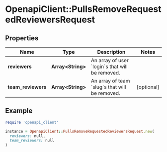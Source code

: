 # OpenapiClient::PullsRemoveRequestedReviewersRequest

## Properties

| Name | Type | Description | Notes |
| ---- | ---- | ----------- | ----- |
| **reviewers** | **Array&lt;String&gt;** | An array of user &#x60;login&#x60;s that will be removed. |  |
| **team_reviewers** | **Array&lt;String&gt;** | An array of team &#x60;slug&#x60;s that will be removed. | [optional] |

## Example

```ruby
require 'openapi_client'

instance = OpenapiClient::PullsRemoveRequestedReviewersRequest.new(
  reviewers: null,
  team_reviewers: null
)
```

